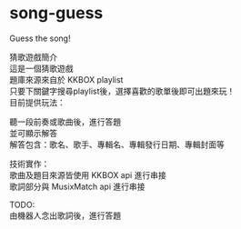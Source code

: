 # song-guess
Guess the song!  

猜歌遊戲簡介  
這是一個猜歌遊戲  
題庫來源來自於 KKBOX playlist  
只要下關鍵字搜尋playlist後，選擇喜歡的歌單後即可出題來玩！  
目前提供玩法：  
  
聽一段前奏或歌曲後，進行答題  
並可顯示解答  
解答包含：歌名、歌手、專輯名、專輯發行日期、專輯封面等  


技術實作：  
歌曲及題目來源皆使用 KKBOX api 進行串接  
歌詞部分與 MusixMatch api 進行串接


TODO:  
由機器人念出歌詞後，進行答題  
